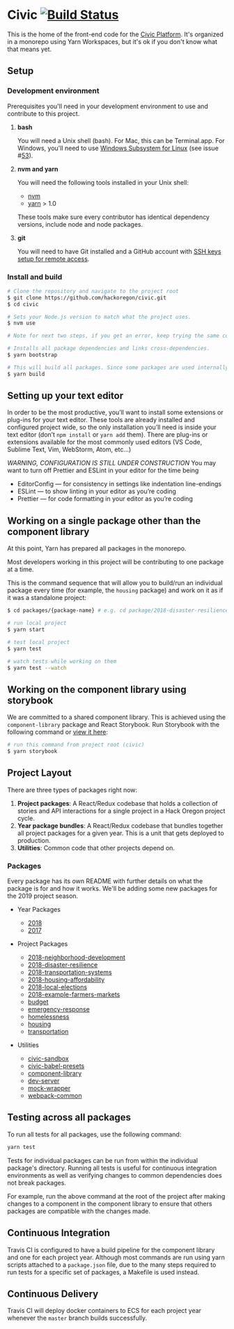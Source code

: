 # Civic [![Build Status](https://travis-ci.org/hackoregon/civic.svg?branch=master)](https://travis-ci.org/hackoregon/civic)

This is the home of the front-end code for the [Civic Platform](http://civicplatform.org/). It's organized in a monorepo using Yarn Workspaces, but it's ok if you don't know what that means yet.

## Setup

### Development environment

Prerequisites you'll need in your development environment to use and contribute to this project.

1. **bash**

    You will need a Unix shell (bash). For Mac, this can be Terminal.app. For Windows, you'll need to use [Windows Subsystem for Linux](https://docs.microsoft.com/en-us/windows/wsl/install-win10) (see issue #[53](https://github.com/hackoregon/civic/issues/53)).

2. **nvm and yarn**

    You will need the following tools installed in your Unix shell:

    - [nvm](https://github.com/creationix/nvm)
    - [yarn](https://yarnpkg.com/) > 1.0

    These tools make sure every contributor has identical dependency versions, include node and node packages.

3. **git**

    You will need to have Git installed and a GitHub account with [SSH keys setup for remote access](https://help.github.com/articles/connecting-to-github-with-ssh/).

### Install and build

```bash
# Clone the repository and navigate to the project root
$ git clone https://github.com/hackoregon/civic.git
$ cd civic

# Sets your Node.js version to match what the project uses.
$ nvm use

# Note for next two steps, if you get an error, keep trying the same command again.

# Installs all package dependencies and links cross-dependencies.
$ yarn bootstrap

# This will build all packages. Since some packages are used internally, they need to be built before the dependent packages are worked on. This operation takes while (~10 minutes), but only needs to be run at the project root once.
$ yarn build
```

## Setting up your text editor

In order to be the most productive, you’ll want to install some extensions or plug-ins for your text editor. These tools are already installed and configured project wide, so the only installation you’ll need is inside your text editor (don’t `npm install` or `yarn add` them). There are plug-ins or extensions available for the most commonly used editors (VS Code, Sublime Text, Vim, WebStorm, Atom, etc…)

*WARNING, CONFIGURATION IS STILL UNDER CONSTRUCTION*
You may want to turn off Prettier and ESLint in your editor for the time being

-   EditorConfig — for consistency in settings like indentation line-endings
-   ESLint — to show linting in your editor as you’re coding
-   Prettier — for code formatting in your editor as you’re coding

## Working on a single package other than the component library

At this point, Yarn has prepared all packages in the monorepo.

Most developers working in this project will be contributing to one package at a time.

This is the command sequence that will allow you to build/run an individual package every time (for example, the `housing` package)
and work on it as if it was a standalone project:

```bash
$ cd packages/{package-name} # e.g. cd package/2018-disaster-resilience

# run local project
$ yarn start

# test local project
$ yarn test

# watch tests while working on them
$ yarn test --watch
```

## Working on the component library using storybook

We are committed to a shared component library. This is achieved using the `component-library` package and React Storybook.
Run Storybook with the following command or [view it here](https://hackoregon.github.io/civic/):

```bash
# run this command from project root (civic)
$ yarn storybook
```

## Project Layout

There are three types of packages right now:

1. **Project packages**: A React/Redux codebase that holds a collection of stories and API interactions for a single
   project in a Hack Oregon project cycle.
2. **Year package bundles**: A React/Redux codebase that bundles together all project packages for a given year. This
   is a unit that gets deployed to production.
3. **Utilities**: Common code that other projects depend on.

### Packages

Every package has its own README with further details on what the package is for and how it works. We'll be adding some new packages for the 2019 project season.

-   Year Packages
    -   [2018](packages/2018/README.md)
    -   [2017](packages/2017/README.md)
-   Project Packages
    -   [2018-neighborhood-development](packages/2018-neighborhood-development/README.md)
    -   [2018-disaster-resilience](packages/2018-disaster-resilience/README.md)
    -   [2018-transportation-systems](packages/2018-transportation-systems/README.md)
    -   [2018-housing-affordability](packages/2018-housing-affordability/README.md)
    -   [2018-local-elections](packages/2018-local-elections/README.md)
    -   [2018-example-farmers-markets](packages/2018-example-farmers-markets/README.md)
    -   [budget](packages/budget/README.md)
    -   [emergency-response](packages/emergency-response/README.md)
    -   [homelessness](packages/homelessness/README.md)
    -   [housing](packages/housing/README.md)
    -   [transportation](packages/transportation/README.md)
-   Utilities

    -   [civic-sandbox](packages/civic-sandbox/README.md)
    -   [civic-babel-presets](packages/civic-babel-presets/README.md)
    -   [component-library](packages/component-library/README.md)
    -   [dev-server](packages/dev-server/README.md)
    -   [mock-wrapper](packages/mock-wrapper/README.md)
    -   [webpack-common](packages/webpack-common/README.md)

## Testing across all packages

To run all tests for all packages, use the following command:

```bash
yarn test
```

Tests for individual packages can be run from within the individual package's directory. Running all tests is useful for continuous integration environments as well as verifying changes to common dependencies does not break packages.

For example, run the above command at the root of the project after making changes to a component in the component library to ensure that others packages are compatible with the changes made.

## Continuous Integration

Travis CI is configured to have a build pipeline for the component library and one for each project year. Although most
commands are run using yarn scripts attached to a `package.json` file, due to the many steps required to run tests for
a specific set of packages, a Makefile is used instead.

## Continuous Delivery

Travis CI will deploy docker containers to ECS for each project year whenever the `master` branch builds successfully.
